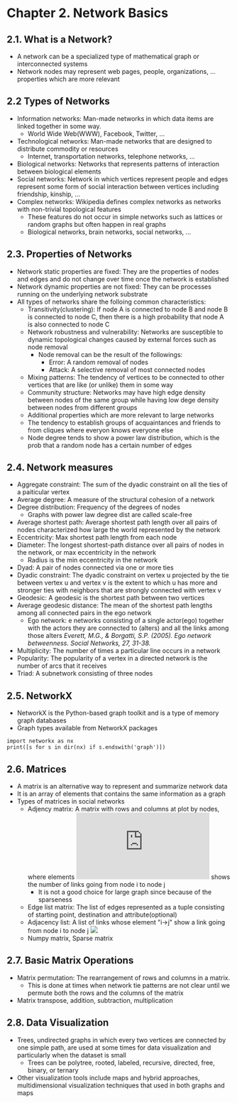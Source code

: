 # Chapter 2. Network Basics

## 2.1. What is a Network?
- A network can be a specialized type of mathematical graph or interconnected systems
- Network nodes may represent web pages, people, organizations, ...
properties which are more relevant 
## 2.2 Types of Networks
- Information networks: Man-made networks in which data items are linked together in some way.
  - World Wide Web(WWW), Facebook, Twitter, ...
- Technological networks: Man-made networks that are designed to distribute commodity or resources
  - Internet, transportation networks, telephone networks, ...
- Biological networks: Networks that represents patterns of interaction between biological elements
- Social networks: Network in which vertices represent people and edges represent some form of social interaction between vertices including friendship, kinship, ...
- Complex networks: Wikipedia defines complex networks as networks with non-trivial topological features
  - These features do not occur in simple networks such as lattices or random graphs but often happen in real graphs
  - Biological networks, brain networks, social networks, ...
  
## 2.3. Properties of Networks
- Network static properties are fixed: They are the properties of nodes and edges and do not change over time once the network is established
- Network dynamic properties are not fixed: They can be processes running on the underlying network substrate
- All types of networks share the folloing common characteristics:
  - Transitivity(clustering): If node A is connected to node B and node B is connected to node C, then there is a high probability that node A is also connected to node C
  - Network robustness and vulnerability: Networks are susceptible to dynamic topological changes caused by external forces such as node removal
    - Node removal can be the result of the followings:
      - Error: A random removal of nodes
      - Attack: A selective removal of most connected nodes 
  - Mixing patterns: The tendency of vertices to be connected to other vertices that are like (or unlike) them in some way
  - Community structure: Networks may have high edge density between nodes of the same group while having low dege density between nodes from different groups
  - Additional properties which are more relevant to large networks
  - The tendency to establish groups of acquaintances and friends to from cliques where everyon knows everyone else
  - Node degree tends to show a power law distribution, which is the prob that a random node has a certain number of edges
  
## 2.4. Network measures
- Aggregate constraint: The sum of the dyadic constraint on all the ties of a paiticular vertex
- Average degree: A measure of the structural cohesion of a network
- Degree distribution: Frequency of the degrees of nodes
  - Graphs with power law degree dist are called scale-free
- Average shortest path: Average shortest path length over all pairs of nodes characterized how large the world represented by the network
- Eccentricity: Max shortest path length from each node
- Diameter: The longest shortest-path distance over all pairs of nodes in the network, or max eccentricity in the network
  - Radius is the min eccentricity in the network
- Dyad: A pair of nodes connected via one or more ties
- Dyadic constraint: The dyadic constraint on vertex u projected by the tie between vertex u and vertex v is the extent to which u has more and stronger ties with neighbors that are strongly connected with vertex v  
- Geodesic: A geodesic is the shortest path between two vertices
- Average geodesic distance: The mean of the shortest path lengths among all connected pairs in the ego network
  - Ego network: e networks consisting of a single actor(ego) together with the actors they are connected to (alters) and all the links among those alters
  *Everett, M.G., & Borgatti, S.P. (2005). Ego network betweenness. Social Networks, 27, 31-38.*
- Multiplicity: The number of times a particular line occurs in a network
- Popularity: The popularity of a vertex in a directed network is the number of arcs that it receives
- Triad: A subnetwork consisting of three nodes

## 2.5. NetworkX
- NetworkX is the Python-based graph toolkit and is a type of memory graph databases
- Graph types available from NetworkX packages
```
import networkx as nx
print([s for s in dir(nx) if s.endswith('graph')])
```

## 2.6. Matrices
- A matrix is an alternative way to represent and summarize network data
- It is an array of elements that contains the same information as a graph
- Types of matrices in social networks
  - Adjency matrix: A matrix with rows and columns at plot by nodes, where elements ![](http://latex.codecogs.com/gif.latex?A_%7Bij%7D) shows the number of links going from node i to node j
    - It is not a good choice for large graph since because of the sparseness
  - Edge list matrix: The list of edges represented as a tuple consisting of starting point, destination and attribute(optional)
  - Adjacency list: A list of links whose element "i->j" show a link going from node i to node j
  <img src ="https://pythonandr.files.wordpress.com/2016/07/adjacencylist.png"> </img>
  - Numpy matrix, Sparse matrix

## 2.7. Basic Matrix Operations
- Matrix permutation: The rearrangement of rows and columns in a matrix.
  - This is done at times when network tie patterns are not clear until we permute both the rows and the columns of the matrix
- Matrix transpose, addition, subtraction, multiplication

## 2.8. Data Visualization
- Trees, undirected graphs in which every two vertices are connected by one simple path, are used at some times for data visualization and particularly when the dataset is small
  - Trees can be polytree, rooted, labeled, recursive, directed, free, binary, or ternary
- Other visualization tools include maps and hybrid approaches, multidimensional visualization techniques that used in both graphs and maps
